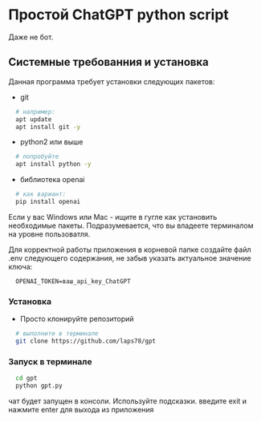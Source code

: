 # Простой ChatGPT python script

Даже не бот.

## Системные требованния и установка

Данная программа требует установки следующих пакетов:
* git
```bash
  # например:
  apt update
  apt install git -y
```

* python2 или выше
```bash
  # попробуйте
  apt install python -y
```

* библиотека openai
```bash
  # как вариант:
  pip install openai
```
Если у вас Windows или Mac - ищите в гугле как установить необходимые пакеты.
Подразумевается, что вы владеете терминалом на уровне пользоватля.

Для корректной работы приложения в корневой папке создайте файл .env следующего содержания, не забыв указать актуальное значение ключа:
```
  OPENAI_TOKEN=ваш_api_key_ChatGPT
```

### Установка

* Просто клонируйте репозиторий
```bash
  # выполните в терминале
  git clone https://github.com/laps78/gpt
```

### Запуск в терминале

```bash
  cd gpt
  python gpt.py
``` 

чат будет запущен в консоли. Используйте подсказки. 
введите exit и нажмите enter для выхода из приложения
